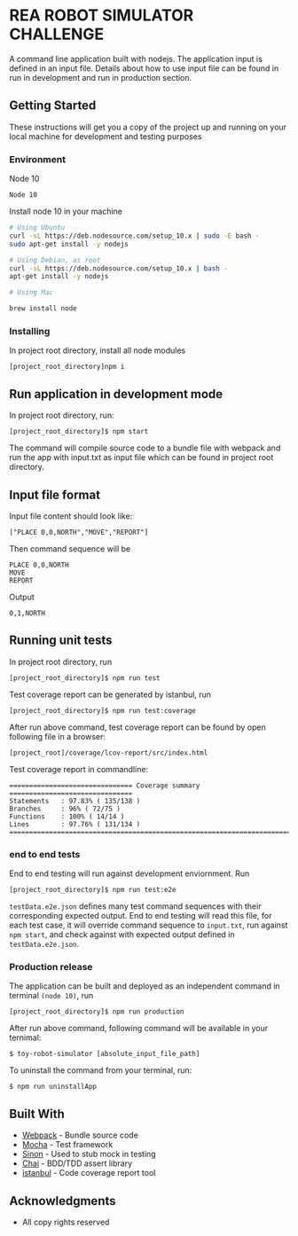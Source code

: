 # REA ROBOT SIMULATOR CHALLENGE

A command line application built with nodejs. The application input is defined in an input file. Details about how to use input file can be found in run in development and run in production section.

## Getting Started

These instructions will get you a copy of the project up and running on your local machine for development and testing purposes

### Environment

Node 10

```
Node 10
```
Install node 10 in your machine

```bash
# Using Ubuntu
curl -sL https://deb.nodesource.com/setup_10.x | sudo -E bash -
sudo apt-get install -y nodejs

# Using Debian, as root
curl -sL https://deb.nodesource.com/setup_10.x | bash -
apt-get install -y nodejs

# Using Mac

brew install node
```

### Installing

In project root directory, install all node modules

```
[project_root_directory]npm i
```

## Run application in development mode

In project root directory, run:

```
[project_root_directory]$ npm start
```

The command will compile source code to a bundle file with webpack and run the app with input.txt as input file which can be found in project root directory.

## Input file format

Input file content should look like:

```
["PLACE 0,0,NORTH","MOVE","REPORT"]
```

Then command sequence will be

```
PLACE 0,0,NORTH
MOVE
REPORT
```

Output

```
0,1,NORTH
```

## Running unit tests

In project root directory, run

```
[project_root_directory]$ npm run test
```

Test coverage report can be generated by istanbul, run

```
[project_root_directory]$ npm run test:coverage
```

After run above command, test coverage report can be found by open following file in a browser:

```
[project_root]/coverage/lcov-report/src/index.html
```

Test coverage report in commandline:

```
=============================== Coverage summary ===============================
Statements   : 97.83% ( 135/138 )
Branches     : 96% ( 72/75 )
Functions    : 100% ( 14/14 )
Lines        : 97.76% ( 131/134 )
================================================================================
```

### end to end tests

End to end testing will run against development enviornment. Run

```
[project_root_directory]$ npm run test:e2e
```

`testData.e2e.json` defines many test command sequences with their corresponding expected output. End to end testing will read this file, for each test case, it will override command sequence to `input.txt`, run against `npm start`, and check against with expected output defined in `testData.e2e.json`.

### Production release

The application can be built and deployed as an independent command in terminal `(node 10)`, run

```
[project_root_directory]$ npm run production
```

After run above command, following command will be available in your ternimal:

```
$ toy-robot-simulator [absolute_input_file_path]
```

To uninstall the command from your terminal, run:

```
$ npm run uninstallApp
```

## Built With

* [Webpack](https://webpack.js.org/) - Bundle source code
* [Mocha](https://mochajs.org/) - Test framework
* [Sinon](https://sinonjs.org/) - Used to stub mock in testing
* [Chai](http://www.chaijs.com/) - BDD/TDD assert library
* [istanbul](https://github.com/istanbuljs) - Code coverage report tool

## Acknowledgments

* All copy rights reserved

